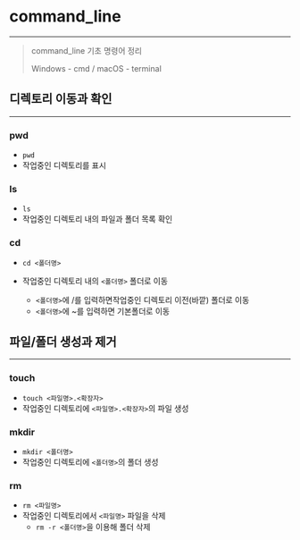# command_line

---

> command_line 기초 명령어 정리
>
> Windows - cmd / macOS - terminal

## 디렉토리 이동과 확인

---

### pwd

- `pwd`
- 작업중인 디렉토리를 표시

### ls

- `ls`
- 작업중인 디렉토리 내의 파일과 폴더 목록 확인

### cd

- `cd <폴더명>`

- 작업중인 디렉토리 내의 `<폴더명>` 폴더로 이동

  - `<폴더명>`에 /를 입력하면작업중인 디렉토리 이전(바깥) 폴더로 이동
  - `<폴더명>`에 ~를 입력하면 기본폴더로 이동

  

## 파일/폴더 생성과 제거

---

### touch

- `touch <파일명>.<확장자>` 
- 작업중인 디렉토리에 `<파일명>.<확장자>`의 파일 생성

### mkdir

- `mkdir <폴더명>` 
- 작업중인 디렉토리에 `<폴더명>`의 폴더 생성

### rm

- `rm <파일명>`
- 작업중인 디렉토리에서 `<파일명>` 파일을 삭제
  - `rm -r <폴더명>`을 이용해 폴더 삭제